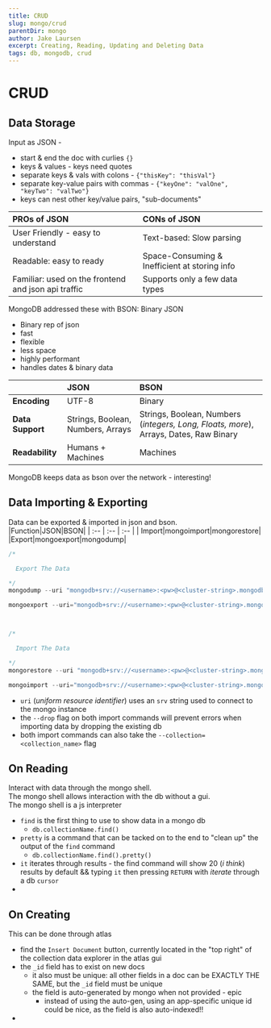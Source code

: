 ```yaml
---
title: CRUD
slug: mongo/crud
parentDir: mongo
author: Jake Laursen
excerpt: Creating, Reading, Updating and Deleting Data
tags: db, mongodb, crud
---
```


# CRUD

## Data Storage

Input as JSON -

- start & end the doc with curlies `{}`
- keys & values - keys need quotes
- separate keys & vals with colons - `{"thisKey": "thisVal"}`
- separate key-value pairs with commas - `{"keyOne": "valOne", "keyTwo": "valTwo"}`
- keys can nest other key/value pairs, "sub-documents"

| PROs of JSON                                        | CONs of JSON                                  |
| :-------------------------------------------------- | :-------------------------------------------- |
| User Friendly - easy to understand                  | Text-based: Slow parsing                      |
| Readable: easy to ready                             | Space-Consuming & Inefficient at storing info |
| Familiar: used on the frontend and json api traffic | Supports only a few data types                |

MongoDB addressed these with BSON: Binary JSON

- Binary rep of json
- fast
- flexible
- less space
- highly performant
- handles dates & binary data

|                  | JSON                              | BSON                                                                                  |
| :--------------- | :-------------------------------- | :------------------------------------------------------------------------------------ |
| **Encoding**     | UTF-8                             | Binary                                                                                |
| **Data Support** | Strings, Boolean, Numbers, Arrays | Strings, Boolean, Numbers (_integers, Long, Floats, more_), Arrays, Dates, Raw Binary |
| **Readability**  | Humans + Machines                 | Machines                                                                              |

MongoDB keeps data as bson over the network - interesting!

## Data Importing & Exporting

Data can be exported & imported in json and bson.  
|Function|JSON|BSON|
| :-- | :-- | :-- |
| Import|mongoimport|mongorestore|
|Export|mongoexport|mongodump|

```js
/*

  Export The Data

*/
mongodump --uri "mongodb+srv://<username>:<pw>@<cluster-string>.mongodb.net/db_name_here"

mongoexport --uri="mongodb+srv://<username>:<pw>@<cluster-string>.mongodb.net/db_name_here" --collection=sales --out=sales.json



/*

  Import The Data

*/
mongorestore --uri "mongodb+srv://<username>:<pw>@<cluster-string>.mongodb.net/db_name_here" --drop dump

mongoimport --uri="mongodb+srv://<username>:<pw>@<cluster-string>.mongodb.net/db_name_here" --drop sales.json
```

- `uri` (_uniform resource identifier_) uses an `srv` string used to connect to the mongo instance
- the `--drop` flag on both import commands will prevent errors when importing data by dropping the existing db
- both import commands can also take the `--collection=<collection_name>` flag

## On Reading

Interact with data through the mongo shell.  
The mongo shell allows interaction with the db without a gui.  
The mongo shell is a js interpreter

- `find` is the first thing to use to show data in a mongo db
  - `db.collectionName.find()`
- `pretty` is a command that can be tacked on to the end to "clean up" the output of the `find` command
  - `db.collectionName.find().pretty()`
- `it` iterates through results - the find command will show 20 (_i think_) results by default && typing `it` then pressing `RETURN` with _iterate_ through a db `cursor`
-

## On Creating

This can be done through atlas

- find the `Insert Document` button, currently located in the "top right" of the collection data explorer in the atlas gui
- the `_id` field has to exist on new docs
  - it also must be unique: all other fields in a doc can be EXACTLY THE SAME, but the `_id` field must be unique
  - the field is auto-generated by mongo when not provided - epic
    - instead of using the auto-gen, using an app-specific unique id could be nice, as the field is also auto-indexed!!
-
